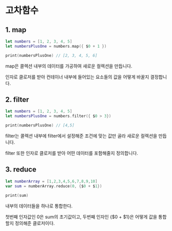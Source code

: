 # 고차함수

## 1. map

```swift
let numbers = [1, 2, 3, 4, 5]
let numbersPlusOne = numbers.map({ $0 + 1 })

print(numbersPlusOne) // [2, 3, 4, 5, 6]
```

map은 콜렉션 내부의 데이터를 가공하여 새로운 컬렉션을 만듭니다.

인자로 클로저를 받아 컨테이너 내부에 들어있는 요소들의 값을 어떻게 바꿀지 결정합니다.

## 2. filter
   
```swift
let numbers = [1, 2, 3, 4, 5]
let numbersPlusOne = numbers.filter({ $0 > 3})

print(numbersPlusOne) // [4,5]
```
filter는 콜렉션 내부에 filter에서 설정해준 조건에 맞는 값만 골라 새로운 컬렉션을 만듭니다.

filter 또한 인자로 클로저를 받아 어떤 데이터를 포함해줄지 정의합니다.

## 3. reduce

```swift
let numberArray = [1,2,3,4,5,6,7,8,9,10]
var sum = numberArray.reduce(0, {$0 + $1})

print(sum)
```

내부의 데이터들을 하나로 통합한다.

첫번째 인자값인 0은 sum의 초기값이고, 두번째 인자인 {$0 + $1}은 어떻게 값을 통합할지 정의해준 클로저이다. 